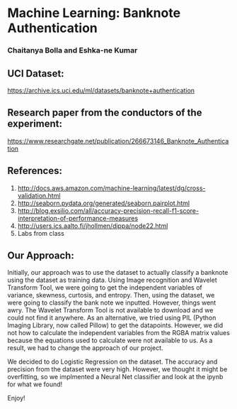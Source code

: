 # Machine Learning: Banknote Authentication
### Chaitanya Bolla and Eshka-ne Kumar

## UCI Dataset: 
https://archive.ics.uci.edu/ml/datasets/banknote+authentication
## Research paper from the conductors of the experiment: 
https://www.researchgate.net/publication/266673146_Banknote_Authentication

## References:
1. http://docs.aws.amazon.com/machine-learning/latest/dg/cross-validation.html
2. http://seaborn.pydata.org/generated/seaborn.pairplot.html
3. http://blog.exsilio.com/all/accuracy-precision-recall-f1-score-interpretation-of-performance-measures
4. http://users.ics.aalto.fi/jhollmen/dippa/node22.html
5. Labs from class

## Our Approach:
Initially, our approach was to use the dataset to actually classify a banknote using the dataset as training data. Using Image recognition and Wavelet Transform Tool, we were going to get the independent variables of variance, skewness, curtosis, and entropy. Then, using the dataset, we were going to classify the bank note we inputted. However, things went awry. The Wavelet Transform Tool is not available to download and we could not find it anywhere. As an alternative, we tried using PIL (Python Imaging Library, now called Pillow) to get the datapoints. However, we did not how to calculate the independent variables from the RGBA matrix values because the equations used to calculate were not available to us. As a result, we had to change the approach of our project.

We decided to do Logistic Regression on the dataset. The accuracy and precision from the dataset were very high. However, we thought it might be overfitting, so we implmented a Neural Net classifier and look at the ipynb for what we found!

Enjoy!
